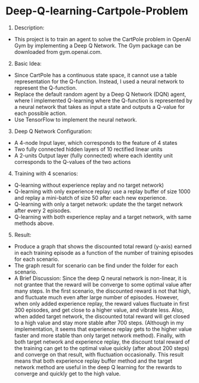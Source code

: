 # Deep-Q-learning-Cartpole-Problem
1. Description:
  - This project is to train an agent to solve the CartPole problem in OpenAI Gym by implementing a Deep Q Network. The Gym package can be downloaded from gym.openai.com. 

2. Basic Idea: 
  - Since CartPole has a continuous state space, it cannot use a table representation for the Q-function. Instead, I used a neural network to represent the Q-function. 
- Replace the default random agent by a Deep Q Network (DQN) agent, where I implemented Q-learning where the Q-function is represented by a neural network that takes as input a state and outputs a Q-value for each possible action. 
- Use TensorFlow to implement the neural network. 

3. Deep Q Network Configuration:
- A 4-node Input layer, which corresponds to the feature of 4 states
- Two fully connected hidden layers of 10 rectified linear units
- A 2-units Output layer (fully connected) where each identity unit corresponds to the Q-values of the two actions

4. Training with 4 scenarios: 
- Q-learning without experience replay and no target network)
- Q-learning with only experience replay: use a replay buffer of size 1000 and replay a mini-batch of size 50 after each new experience. 
- Q-learning with only a target network: update the the target network after every 2 episodes.
- Q-learning with both experience replay and a target network, with same methods above.

5. Result:
- Produce a graph that shows the discounted total reward (y-axis) earned in each training episode as a function of the number of training episodes for each scenario.
- The graph result for scenario can be find under the folder for each scenario.
- A Brief Discussion: Since the deep Q neural network is non-linear, it is not grantee that the reward will be converge to some optimal value after many steps. In the first scenario, the discounted reward is not that high, and fluctuate much even after large number of episodes. However, when only added experience replay, the reward values fluctuate in first 300 episodes, and get close to a higher value, and vibrate less. Also, when added target network, the discounted total reward will get closed to a high value and stay more stable after 700 steps. (Although in my implementation, it seems that experience replay gets to the higher value faster and more stable than only target network method). Finally, with both target network and experience replay, the discount total reward of the training can get to the optimal value quickly (after about 200 steps) and converge on that result, with fluctuation occasionally. This result means that both experience replay buffer method and the target network method are useful in the deep Q learning for the rewards to converge and quickly get to the high value.


